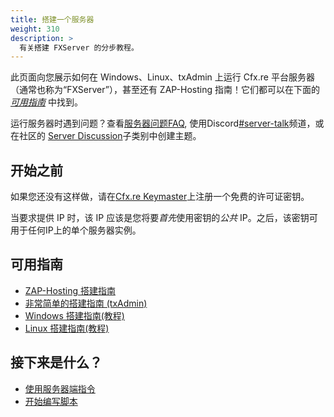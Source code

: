 ```yaml
---
title: 搭建一个服务器
weight: 310
description: >
  有关搭建 FXServer 的分步教程。
---
```


此页面向您展示如何在 Windows、Linux、txAdmin 上运行 Cfx.re 平台服务器（通常也称为“FXServer”），甚至还有 ZAP-Hosting 指南！它们都可以在下面的 [*可用指南*][setting-up-a-server-guides] 中找到。

运行服务器时遇到问题？查看[服务器问题FAQ][server-issues], 使用Discord[#server-talk][fxserver-support]频道，或在社区的 [Server Discussion][fxserver-support-category]子类别中创建主题。

## 开始之前
如果您还没有这样做，请在[Cfx.re Keymaster](https://keymaster.fivem.net/)上注册一个免费的许可证密钥。

当要求提供 IP 时，该 IP 应该是您将要*首先*使用密钥的*公共* IP。之后，该密钥可用于任何IP上的单个服务器实例。

## 可用指南
- [ZAP-Hosting 搭建指南][setting-up-a-server-zap]
- [非常简单的搭建指南 (txAdmin)][setting-up-a-server-txadmin]
- [Windows 搭建指南(教程)][setting-up-a-server-vanilla-windows]
- [Linux 搭建指南(教程)][setting-up-a-server-vanilla-linux]

接下来是什么？
------------

- [使用服务器端指令][server-commands]
- [开始编写脚本][scripting-introduction]

[server-issues]: /docs/support/server-issues
[server-commands]: /docs/server-manual/server-commands
[scripting-introduction]: /docs/scripting-manual/introduction

[fxserver-support]: https://discord.gg/UwvVgsJ
[fxserver-support-category]: https://forum.cfx.re/c/server-development/server-discussion

[setting-up-a-server-guides]: /docs/server-manual/setting-up-a-server/#available-guides
[setting-up-a-server-zap]: /docs/server-manual/setting-up-a-server-zap
[setting-up-a-server-txadmin]: /docs/server-manual/setting-up-a-server-txadmin
[setting-up-a-server-vanilla-windows]: /docs/server-manual/setting-up-a-server-vanilla/#windows
[setting-up-a-server-vanilla-linux]: /docs/server-manual/setting-up-a-server-vanilla/#linux